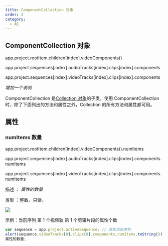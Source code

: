 ```yaml
---
title: ComponentCollection 对象
order: 3
category:
  - AE
---
```


## ComponentCollection 对象

app.project.rootItem.children[index].videoComponents()

app.project.sequences[index].audioTracks[index].clips[index].components

app.project.sequences[index].videoTracks[index].clips[index].components

_增加一个说明_

ComponentCollection 是[Collection 对象](https://ppro-scripting.docsforadobe.dev/collection/collection.html#collection)的子类。使用
ComponentCollection 时，除了下面列出的方法和属性之外，Collection 的所有方法和属性都可用。

## 属性

### numItems 数量

app.project.rootItem.children[index].videoComponents().numItems

app.project.sequences[index].audioTracks[index].clips[index].components.numItems

app.project.sequences[index].videoTracks[index].clips[index].components.numItems

描述 ： _属性的数量_

类型 ：整数，只读。

![](https://cdn.yuelili.com/20211028181806.png)

示例：当前序列 第 1 个视频轨 第 1 个剪辑片段的属性个数

```javascript
var sequence = app.project.activeSequence; // 获取当前序列
alert(sequence.videoTracks[0].clips[0].components.numItems.toString()); //
属性的数量;
```
